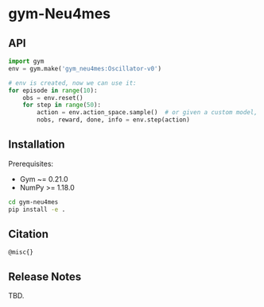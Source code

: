 # gym-Neu4mes

## API

```python
import gym 
env = gym.make('gym_neu4mes:Oscillator-v0')

# env is created, now we can use it: 
for episode in range(10): 
    obs = env.reset()
    for step in range(50):
        action = env.action_space.sample()  # or given a custom model, action = policy(observation)
        nobs, reward, done, info = env.step(action)
```

## Installation

Prerequisites:

* Gym ~= 0.21.0
* NumPy >= 1.18.0

```bash
cd gym-neu4mes
pip install -e .
```
## Citation

```
@misc{}
```

## Release Notes

TBD.
